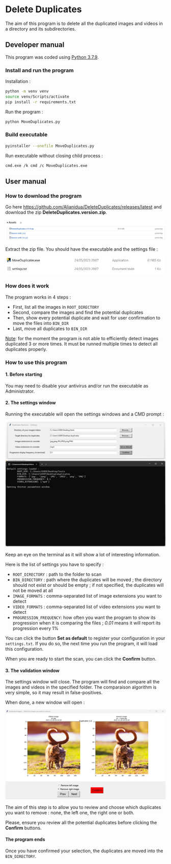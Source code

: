 # Delete Duplicates

The aim of this program is to delete all the duplicated images and videos in a directory and its subdirectories.

## Developer manual

This program was coded using [Python 3.7.9](https://www.python.org/downloads/release/python-379/).

### Install and run the program

Installation :

```bash
python -m venv venv
source venv/Scripts/activate
pip install -r requirements.txt
```
Run the program :

```bash
python MoveDuplicates.py
```

### Build executable

```bash
pyinstaller --onefile MoveDuplicates.py
```

Run executable without closing child process :

```bash
cmd.exe /k cmd /c MoveDuplicates.exe
```

## User manual

### How to download the program

Go here https://github.com/Alianidua/DeleteDuplicates/releases/latest and download the zip **DeleteDuplicates.version.zip**.

![assets](doc/images/Assets.jpg)

Extract the zip file. You should have the executable and the settings file :

![zip-extracted](doc/images/ZipFileExtracted.jpg)

### How does it work

The program works in 4 steps :

- First, list all the images in `ROOT_DIRECTORY`
- Second, compare the images and find the potential duplicates
- Then, show every potential duplicate and wait for user confirmation to move the files into `BIN_DIR`
- Last, move all duplicates to `BIN_DIR`

<ins>Note</ins>: for the moment the program is not able to efficiently detect images duplicated 3 or more times.
It must be runned multiple times to detect all duplicates properly.

### How to use this program

#### 1. Before starting

You may need to disable your antivirus and/or run the executable as Administrator.

#### 2. The settings window

Running the executable will open the settings windows and a CMD prompt :

![settings](doc/images/Settings.png)
![terminal](doc/images/Terminal.png)

Keep an eye on the terminal as it will show a lot of interesting information.

Here is the list of settings you have to specify :

- `ROOT_DIRECTORY` : path to the folder to scan
- `BIN_DIRECTORY` : path where the duplicates will be moved ; the directory should not exist or should be empty ; if not specified, the duplicates will not be moved at all
- `IMAGE_FORMATS` : comma-separated list of image extensions you want to detect
- `VIDEO_FORMATS` : comma-separated list of video extensions you want to detect
- `PROGRESSION_FREQUENCY`: how often you want the program to show its progression when it is comparing the files ; *0.01* means it will report its progression every 1%

You can click the button **Set as default** to register your configuration in your `settings.txt`. If you do so, the next time you run the program, it will load this configuration.

When you are ready to start the scan, you can click the **Confirm** button.

#### 3. The validation window

The settings window will close. The program will find and compare all the images and videos in the specified folder. The comparaison algorithm is very simple, so it may result in false-positives.

When done, a new window will open :

![check-duplicates](doc/images/CheckImages.jpg)

The aim of this step is to allow you to review and choose which duplicates you want to remove : none, the left one, the right one or both.

Please, ensure you review all the potential duplicates before clicking the **Confirm** buttons.

#### The program ends

Once you have confirmed your selection, the duplicates are moved into the `BIN_DIRECTORY`.
